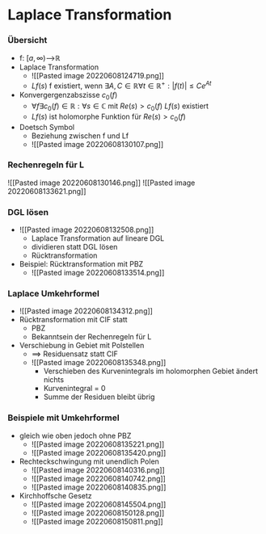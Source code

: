 # Laplace Transformation
### Übersicht
+ f: $[a,\infty)$-->ℝ
+ Laplace Transformation 
	+ ![[Pasted image 20220608124719.png]]
	+ $Lf(s)$ f existiert, wenn $∃A,C∈ℝ ∀t∈ℝ^+:|f(t)|≤Ce^{At}$
+ Konvergergenzabszisse $c_0(f)$
	+ $∀f∃c_0(f)∈ℝ:∀s∈ℂ$ mit $Re(s)>c_0(f)$ $Lf(s)$ existiert
	+ $Lf(s)$ ist holomorphe Funktion für $Re(s)>c_0(f)$
+ Doetsch Symbol
	+ Beziehung zwischen f und Lf
	+ ![[Pasted image 20220608130107.png]]

### Rechenregeln für L
![[Pasted image 20220608130146.png]]
![[Pasted image 20220608133621.png]]

### DGL lösen
+ ![[Pasted image 20220608132508.png]]
	+  Laplace Transformation auf lineare DGL
	+ dividieren statt DGL lösen  
	+ Rücktransformation
+ Beispiel: Rücktransformation mit PBZ
	+ ![[Pasted image 20220608133514.png]]

### Laplace Umkehrformel
+ ![[Pasted image 20220608134312.png]]
+ Rücktransformation mit CIF statt
	+ PBZ
	+ Bekanntsein der Rechenregeln für L
+ Verschiebung in Gebiet mit Polstellen
	+ ==> Residuensatz statt CIF
	+ ![[Pasted image 20220608135348.png]]
		+  Verschieben des Kurvenintegrals im holomorphen Gebiet ändert nichts
		+  Kurvenintegral = 0
		+  Summe der Residuen bleibt übrig

### Beispiele mit Umkehrformel 
+ gleich wie oben jedoch ohne PBZ
	+ ![[Pasted image 20220608135221.png]]
	+ ![[Pasted image 20220608135420.png]]
+ Rechteckschwingung mit unendlich Polen
	+ ![[Pasted image 20220608140316.png]]
	+ ![[Pasted image 20220608140742.png]]
	+ ![[Pasted image 20220608140835.png]]
+ Kirchhoffsche Gesetz
	+ ![[Pasted image 20220608145504.png]]
	+ ![[Pasted image 20220608150128.png]]
	+ ![[Pasted image 20220608150811.png]]